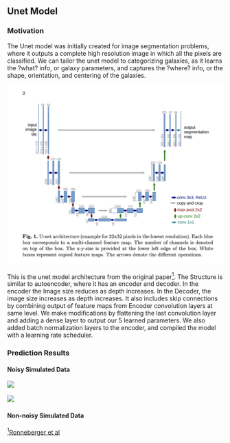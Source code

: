 ## Unet Model

### Motivation
The Unet model was initially created for image segmentation problems, where it outputs a complete high resolution image in which all the pixels are classified. We can tailor the unet model to categorizing galaxies, as it learns the ?what? info, or galaxy parameters, and captures the ?where? info, or the shape, orientation, and centering of the galaxies. 

![](Unet_model/unet-architecture.png)

This is the unet model architecture from the original paper<a id="note1" href="#note1ref"><sup>1</sup></a>. The Structure is similar to autoencoder, where it has an encoder and decoder. In the encoder the Image size reduces as depth increases. In the Decoder, the image size increases as depth increases. It also includes skip connections by combining output of feature maps from Encoder convolution layers at same level. We make modifications by flattening the last convolution layer and adding a dense layer to output our 5 learned parameters. We also added batch normalization layers to the encoder, and compiled the model with a learning rate scheduler.

### Prediction Results

#### Noisy Simulated Data

![](Unet_model/noisy_preds.png)

![](Unet_model/snr_preds.png)

#### Non-noisy Simulated Data



<a id="note1" href="#note1ref"><sup>1</sup></a>[Ronneberger et al](https://arxiv.org/pdf/1505.04597.pdf)